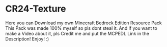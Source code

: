 # CR24-Texture
Here you can Download my own Minecraft Bedrock Edition Resource Pack
This Pack was made 100% myself so pls dont steal it.
And if you want to make a Video about it, pls Credit me and put the MCPEDL Link in the Description!
Enjoy! :)
